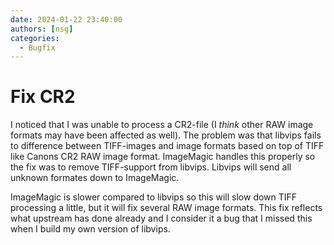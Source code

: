```yaml
---
date: 2024-01-22 23:40:00
authors: [nsg]
categories:
  - Bugfix
---
```


# Fix CR2

I noticed that I was unable to process a CR2-file (I _think_ other RAW image formats may have been affected as well). The problem was that libvips fails to difference between TIFF-images and image formats based on top of TIFF like Canons CR2 RAW image format. ImageMagic handles this properly so the fix was to remove TIFF-support from libvips. Libvips will send all unknown formates down to ImageMagic.

ImageMagic is slower compared to libvips so this will slow down TIFF processing a little, but it will fix several RAW image formats. This fix reflects what upstream has done already and I consider it a bug that I missed this when I build my own version of libvips.
